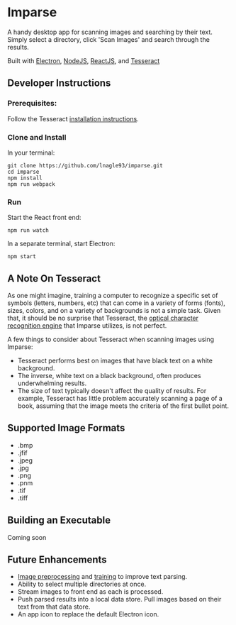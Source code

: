 Imparse
=======

A handy desktop app for scanning images and searching by their text. Simply
select a directory, click 'Scan Images' and search through the results.

Built with [Electron](https://electron.atom.io/), [NodeJS](https://nodejs.org), [ReactJS](https://facebook.github.io/react/), and [Tesseract](https://github.com/tesseract-ocr/tesseract)



Developer Instructions
----------------------

### Prerequisites:

Follow the Tesseract [installation instructions](https://github.com/tesseract-ocr/tesseract#installing-tesseract).

### Clone and Install

In your terminal:
```
git clone https://github.com/lnagle93/imparse.git
cd imparse
npm install
npm run webpack
```

### Run

Start the React front end:
```
npm run watch
```

In a separate terminal, start Electron:
```
npm start
```


A Note On Tesseract
-------------------

As one might imagine, training a computer to recognize a specific set of symbols (letters, numbers, etc) that can come in a variety of forms (fonts), sizes, colors, and on a variety of backgrounds is not a simple task. Given that, it should be no surprise that Tesseract, the [optical character recognition engine](https://en.wikipedia.org/wiki/Optical_character_recognition) that Imparse utilizes, is not perfect.

A few things to consider about Tesseract when scanning images using Imparse:

* Tesseract performs best on images that have black text on a
  white background.
* The inverse, white text on a black background, often produces underwhelming
  results.
* The size of text typically doesn't affect the quality of results. For example, Tesseract has little problem accurately
  scanning a page of a book, assuming that the image meets the criteria of the
  first bullet point.


Supported Image Formats
-----------------------

* .bmp
* .jfif
* .jpeg
* .jpg
* .png
* .pnm
* .tif
* .tiff


Building an Executable
----------------------

Coming soon


Future Enhancements
-------------------

* [Image preprocessing](https://github.com/tesseract-ocr/tesseract/wiki/ImproveQuality) and [training](https://github.com/tesseract-ocr/tesseract/wiki/TrainingTesseract-4.00) to improve text parsing.
* Ability to select multiple directories at once.
* Stream images to front end as each is processed.
* Push parsed results into a local data store. Pull images based on their text from
  that data store.
* An app icon to replace the default Electron icon.
